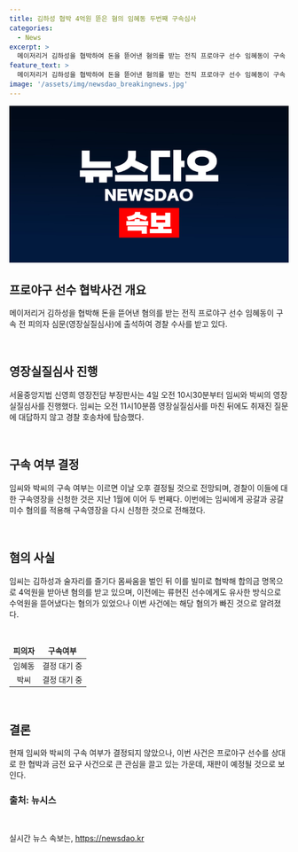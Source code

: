 ```yaml
---
title: 김하성 협박 4억원 뜯은 혐의 임혜동 두번째 구속심사
categories:
  - News
excerpt: >
  메이저리거 김하성을 협박하여 돈을 뜯어낸 혐의를 받는 전직 프로야구 선수 임혜동이 구속 전 피의자 심문에 출석했다. 경찰은 임씨와 함께 김씨를 협박한 전 소속사 팀장 박씨도 피의자로 입건했고, 이들의 구속 여부는 이날 오후 결정될 전망이다. 임씨는 김하성과의 몸싸움을 빌미로 협박해 합의금 명목으로 4억원을 받아낸 혐의를 받고 있다. 또한, 구속영장이 필요한 두 번째 사안이며, 류현진 선수에 대한 비슷한 혐의는 빠졌다.
feature_text: >
  메이저리거 김하성을 협박하여 돈을 뜯어낸 혐의를 받는 전직 프로야구 선수 임혜동이 구속 전 피의자 심문에 출석했다. 경찰은 임씨와 함께 김씨를 협박한 전 소속사 팀장 박씨도 피의자로 입건했고, 이들의 구속 여부는 이날 오후 결정될 전망이다. 임씨는 김하성과의 몸싸움을 빌미로 협박해 합의금 명목으로 4억원을 받아낸 혐의를 받고 있다. 또한, 구속영장이 필요한 두 번째 사안이며, 류현진 선수에 대한 비슷한 혐의는 빠졌다.
image: '/assets/img/newsdao_breakingnews.jpg'
---
```


<p><img src="/assets/img/newsdao_breakingnews.jpg" alt="ontimetimes 속보" /></p>

<h2 data-ke-size="size26">프로야구 선수 협박사건 개요</h2>

<p data-ke-size="size16">메이저리거 김하성을 협박해 돈을 뜯어낸 혐의를 받는 전직 프로야구 선수 임혜동이 구속 전 피의자 심문(영장실질심사)에 출석하여 경찰 수사를 받고 있다.</p>

<p data-ke-size="size16">&nbsp;</p>

<h2 data-ke-size="size24">영장실질심사 진행</h2>

<p data-ke-size="size16">서울중앙지법 신영희 영장전담 부장판사는 4일 오전 10시30분부터 임씨와 박씨의 영장실질심사를 진행했다. 임씨는 오전 11시10분쯤 영장실질심사를 마친 뒤에도 취재진 질문에 대답하지 않고 경찰 호송차에 탑승했다.</p>

<p data-ke-size="size16">&nbsp;</p>

<h2 data-ke-size="size24">구속 여부 결정</h2>

<p data-ke-size="size16">임씨와 박씨의 구속 여부는 이르면 이날 오후 결정될 것으로 전망되며, 경찰이 이들에 대한 구속영장을 신청한 것은 지난 1월에 이어 두 번째다. 이번에는 임씨에게 공갈과 공갈미수 혐의를 적용해 구속영장을 다시 신청한 것으로 전해졌다.</p>

<p data-ke-size="size16">&nbsp;</p>

<h2 data-ke-size="size24">혐의 사실</h2>

<p data-ke-size="size16">임씨는 김하성과 술자리를 즐기다 몸싸움을 벌인 뒤 이를 빌미로 협박해 합의금 명목으로 4억원을 받아낸 혐의를 받고 있으며, 이전에는 류현진 선수에게도 유사한 방식으로 수억원을 뜯어냈다는 혐의가 있었으나 이번 사건에는 해당 혐의가 빠진 것으로 알려졌다.</p>

<p data-ke-size="size16">&nbsp;</p>

<table>
<thead>
<tr>
<td style="text-align: center; height: 17px;"><b>피의자</b></td>
<td style="text-align: center; height: 17px;"><b>구속여부</b></td>
</tr>
</thead>
<tbody>
<tr>
<td style="text-align: center; height: 17px;">임혜동</td>
<td style="text-align: center; height: 17px;">결정 대기 중</td>
</tr>
<tr>
<td style="text-align: center; height: 17px;">박씨</td>
<td style="text-align: center; height: 17px;">결정 대기 중</td>
</tr>
</tbody>
</table>

<p data-ke-size="size16">&nbsp;</p>

<h2 data-ke-size="size24">결론</h2>

<p data-ke-size="size16">현재 임씨와 박씨의 구속 여부가 결정되지 않았으나, 이번 사건은 프로야구 선수를 상대로 한 협박과 금전 요구 사건으로 큰 관심을 끌고 있는 가운데, 재판이 예정될 것으로 보인다.</p>

<h3 data-ke-size="size24">출처: 뉴시스</h3>

<p data-ke-size="size16">&nbsp;</p>
실시간 뉴스 속보는, <a href="https://newsdao.kr" rel="dofollow">https://newsdao.kr</a>


